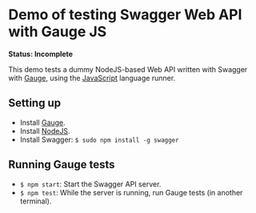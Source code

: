 # Demo of testing Swagger Web API with Gauge JS

**Status: Incomplete**

This demo tests a dummy NodeJS-based Web API written with Swagger with [Gauge][_gauge], using the [JavaScript][_gaugejs] language runner.

## Setting up

* Install [Gauge][_gauge].
* Install [NodeJS][_node].
* Install Swagger: `$ sudo npm install -g swagger`

## Running Gauge tests

* `$ npm start`: Start the Swagger API server.
* `$ npm test`: While the server is running, run Gauge tests (in another terminal).

[_gauge]: http://getgauge.io
[_gaugejs]: https://github.com/getgauge-contrib/gauge-js
[_node]: https://nodejs.org
